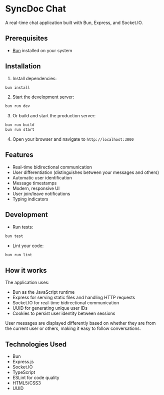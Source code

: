 # SyncDoc Chat

A real-time chat application built with Bun, Express, and Socket.IO.

## Prerequisites

- [Bun](https://bun.sh/) installed on your system

## Installation

1. Install dependencies:
```bash
bun install
```

2. Start the development server:
```bash
bun run dev
```

3. Or build and start the production server:
```bash
bun run build
bun run start
```

4. Open your browser and navigate to `http://localhost:3000`

## Features

- Real-time bidirectional communication
- User differentiation (distinguishes between your messages and others)
- Automatic user identification
- Message timestamps
- Modern, responsive UI
- User join/leave notifications
- Typing indicators

## Development

- Run tests:
```bash
bun test
```

- Lint your code:
```bash
bun run lint
```

## How it works

The application uses:
- Bun as the JavaScript runtime
- Express for serving static files and handling HTTP requests
- Socket.IO for real-time bidirectional communication
- UUID for generating unique user IDs
- Cookies to persist user identity between sessions

User messages are displayed differently based on whether they are from the current user or others, making it easy to follow conversations.

## Technologies Used

- Bun
- Express.js
- Socket.IO
- TypeScript
- ESLint for code quality
- HTML5/CSS3
- UUID
